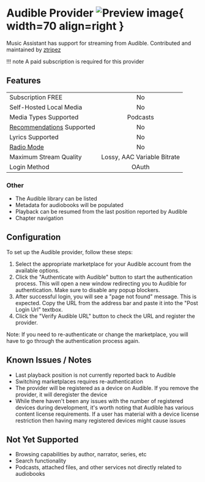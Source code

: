 # Audible Provider ![Preview image](../assets/icons/audible-icon.png){ width=70 align=right }

Music Assistant has support for streaming from Audible. Contributed and maintained by [ztripez](https://github.com/ztripez)

!!! note
    A paid subscription is required for this provider

## Features

|           |                     |
|:-----------------------|:---------------------:|
| Subscription FREE | No |
| Self-Hosted Local Media   | No |
| Media Types Supported | Podcasts |
| [Recommendations](../ui.md#view-home) Supported | No |
| Lyrics Supported | No |
| [Radio Mode](../ui.md#track-menu) | No |
| Maximum Stream Quality | Lossy, AAC Variable Bitrate |
| Login Method | OAuth |

### Other

- The Audible library can be listed
- Metadata for audiobooks will be populated
- Playback can be resumed from the last position reported by Audible
- Chapter navigation

## Configuration

To set up the Audible provider, follow these steps:

1. Select the appropriate marketplace for your Audible account from the available options.
2. Click the "Authenticate with Audible" button to start the authentication process. This will open a new window redirecting you to Audible for authentication. Make sure to disable any popup blockers.
3. After successful login, you will see a "page not found" message. This is expected. Copy the URL from the address bar and paste it into the "Post Login Url" textbox.
4. Click the "Verify Audible URL" button to check the URL and register the provider.

Note: If you need to re-authenticate or change the marketplace, you will have to go through the authentication process again.

## Known Issues / Notes

- Last playback position is not currently reported back to Audible
- Switching marketplaces requires re-authentication
- The provider will be registered as a device on Audible. If you remove the provider, it will deregister the device
- While there haven't been any issues with the number of registered devices during development, it's worth noting that Audible has various content license requirements. If a user has material with a device license restriction then having many registered devices might cause issues

## Not Yet Supported

- Browsing capabilities by author, narrator, series, etc
- Search functionality
- Podcasts, attached files, and other services not directly related to audiobooks
